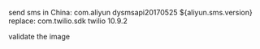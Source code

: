 send sms 
    in China:
         <dependency>
                <groupId>com.aliyun</groupId>
                <artifactId>dysmsapi20170525</artifactId>
                <version>${aliyun.sms.version}</version>
            </dependency>
    replace:
        <!-- https://mvnrepository.com/artifact/com.twilio.sdk/twilio -->
        <dependency>
            <groupId>com.twilio.sdk</groupId>
            <artifactId>twilio</artifactId>
            <version>10.9.2</version>
        </dependency>

validate the image 